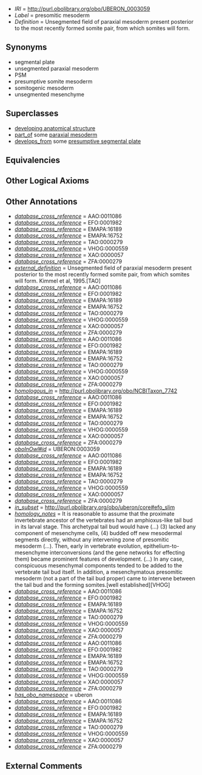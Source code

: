  * *IRI* = http://purl.obolibrary.org/obo/UBERON_0003059
 * *Label* = presomitic mesoderm
 * *Definition* = Unsegmented field of paraxial mesoderm present posterior to the most recently formed somite pair, from which somites will form.

## Synonyms

 * segmental plate
 * unsegmented paraxial mesoderm
 * PSM
 * presumptive somite mesoderm
 * somitogenic mesoderm
 * unsegmented mesenchyme

## Superclasses

 * [developing anatomical structure](../../UBERON/23/UBERON_0005423.md)
 * [part_of](../../BFO/50/BFO_0000050.md) some [paraxial mesoderm](../../UBERON/77/UBERON_0003077.md)
 * [develops_from](../../RO/02/RO_0002202.md) some [presumptive segmental plate](../../UBERON/82/UBERON_0007282.md)

## Equivalencies


## Other Logical Axioms


## Other Annotations

 * *[database_cross_reference](../../ef/oboInOwl#hasDbXref.md)* = AAO:0011086
 * *[database_cross_reference](../../ef/oboInOwl#hasDbXref.md)* = EFO:0001982
 * *[database_cross_reference](../../ef/oboInOwl#hasDbXref.md)* = EMAPA:16189
 * *[database_cross_reference](../../ef/oboInOwl#hasDbXref.md)* = EMAPA:16752
 * *[database_cross_reference](../../ef/oboInOwl#hasDbXref.md)* = TAO:0000279
 * *[database_cross_reference](../../ef/oboInOwl#hasDbXref.md)* = VHOG:0000559
 * *[database_cross_reference](../../ef/oboInOwl#hasDbXref.md)* = XAO:0000057
 * *[database_cross_reference](../../ef/oboInOwl#hasDbXref.md)* = ZFA:0000279
 * *[external_definition](../../UBPROP/01/UBPROP_0000001.md)* = Unsegmented field of paraxial mesoderm present posterior to the most recently formed somite pair, from which somites will form. Kimmel et al, 1995.[TAO]
 * *[database_cross_reference](../../ef/oboInOwl#hasDbXref.md)* = AAO:0011086
 * *[database_cross_reference](../../ef/oboInOwl#hasDbXref.md)* = EFO:0001982
 * *[database_cross_reference](../../ef/oboInOwl#hasDbXref.md)* = EMAPA:16189
 * *[database_cross_reference](../../ef/oboInOwl#hasDbXref.md)* = EMAPA:16752
 * *[database_cross_reference](../../ef/oboInOwl#hasDbXref.md)* = TAO:0000279
 * *[database_cross_reference](../../ef/oboInOwl#hasDbXref.md)* = VHOG:0000559
 * *[database_cross_reference](../../ef/oboInOwl#hasDbXref.md)* = XAO:0000057
 * *[database_cross_reference](../../ef/oboInOwl#hasDbXref.md)* = ZFA:0000279
 * *[database_cross_reference](../../ef/oboInOwl#hasDbXref.md)* = AAO:0011086
 * *[database_cross_reference](../../ef/oboInOwl#hasDbXref.md)* = EFO:0001982
 * *[database_cross_reference](../../ef/oboInOwl#hasDbXref.md)* = EMAPA:16189
 * *[database_cross_reference](../../ef/oboInOwl#hasDbXref.md)* = EMAPA:16752
 * *[database_cross_reference](../../ef/oboInOwl#hasDbXref.md)* = TAO:0000279
 * *[database_cross_reference](../../ef/oboInOwl#hasDbXref.md)* = VHOG:0000559
 * *[database_cross_reference](../../ef/oboInOwl#hasDbXref.md)* = XAO:0000057
 * *[database_cross_reference](../../ef/oboInOwl#hasDbXref.md)* = ZFA:0000279
 * *[homologous_in](../../core#homologous/in/core#homologous_in.md)* = http://purl.obolibrary.org/obo/NCBITaxon_7742
 * *[database_cross_reference](../../ef/oboInOwl#hasDbXref.md)* = AAO:0011086
 * *[database_cross_reference](../../ef/oboInOwl#hasDbXref.md)* = EFO:0001982
 * *[database_cross_reference](../../ef/oboInOwl#hasDbXref.md)* = EMAPA:16189
 * *[database_cross_reference](../../ef/oboInOwl#hasDbXref.md)* = EMAPA:16752
 * *[database_cross_reference](../../ef/oboInOwl#hasDbXref.md)* = TAO:0000279
 * *[database_cross_reference](../../ef/oboInOwl#hasDbXref.md)* = VHOG:0000559
 * *[database_cross_reference](../../ef/oboInOwl#hasDbXref.md)* = XAO:0000057
 * *[database_cross_reference](../../ef/oboInOwl#hasDbXref.md)* = ZFA:0000279
 * *[oboInOwl#id](../../id/oboInOwl#id.md)* = UBERON:0003059
 * *[database_cross_reference](../../ef/oboInOwl#hasDbXref.md)* = AAO:0011086
 * *[database_cross_reference](../../ef/oboInOwl#hasDbXref.md)* = EFO:0001982
 * *[database_cross_reference](../../ef/oboInOwl#hasDbXref.md)* = EMAPA:16189
 * *[database_cross_reference](../../ef/oboInOwl#hasDbXref.md)* = EMAPA:16752
 * *[database_cross_reference](../../ef/oboInOwl#hasDbXref.md)* = TAO:0000279
 * *[database_cross_reference](../../ef/oboInOwl#hasDbXref.md)* = VHOG:0000559
 * *[database_cross_reference](../../ef/oboInOwl#hasDbXref.md)* = XAO:0000057
 * *[database_cross_reference](../../ef/oboInOwl#hasDbXref.md)* = ZFA:0000279
 * *[in_subset](../../et/oboInOwl#inSubset.md)* = http://purl.obolibrary.org/obo/uberon/core#efo_slim
 * *[homology_notes](../../UBPROP/03/UBPROP_0000003.md)* = It is reasonable to assume that the proximate invertebrate ancestor of the vertebrates had an amphioxus-like tail bud in its larval stage. This archetypal tail bud would have (...) (3) lacked any component of mesenchyme cells, (4) budded off new mesodermal segments directly, without any intervening zone of presomitic mesoderm (...). Then, early in vertebrate evolution, epithelium-to-mesenchyme interconversions (and the gene networks for effecting them) became prominent features of development. (...) In any case, conspicuous mesenchymal components tended to be added to the vertebrate tail bud itself. In addition, a mesenchymatous presomitic mesoderm (not a part of the tail bud proper) came to intervene between the tail bud and the forming somites.[well established][VHOG]
 * *[database_cross_reference](../../ef/oboInOwl#hasDbXref.md)* = AAO:0011086
 * *[database_cross_reference](../../ef/oboInOwl#hasDbXref.md)* = EFO:0001982
 * *[database_cross_reference](../../ef/oboInOwl#hasDbXref.md)* = EMAPA:16189
 * *[database_cross_reference](../../ef/oboInOwl#hasDbXref.md)* = EMAPA:16752
 * *[database_cross_reference](../../ef/oboInOwl#hasDbXref.md)* = TAO:0000279
 * *[database_cross_reference](../../ef/oboInOwl#hasDbXref.md)* = VHOG:0000559
 * *[database_cross_reference](../../ef/oboInOwl#hasDbXref.md)* = XAO:0000057
 * *[database_cross_reference](../../ef/oboInOwl#hasDbXref.md)* = ZFA:0000279
 * *[database_cross_reference](../../ef/oboInOwl#hasDbXref.md)* = AAO:0011086
 * *[database_cross_reference](../../ef/oboInOwl#hasDbXref.md)* = EFO:0001982
 * *[database_cross_reference](../../ef/oboInOwl#hasDbXref.md)* = EMAPA:16189
 * *[database_cross_reference](../../ef/oboInOwl#hasDbXref.md)* = EMAPA:16752
 * *[database_cross_reference](../../ef/oboInOwl#hasDbXref.md)* = TAO:0000279
 * *[database_cross_reference](../../ef/oboInOwl#hasDbXref.md)* = VHOG:0000559
 * *[database_cross_reference](../../ef/oboInOwl#hasDbXref.md)* = XAO:0000057
 * *[database_cross_reference](../../ef/oboInOwl#hasDbXref.md)* = ZFA:0000279
 * *[has_obo_namespace](../../ce/oboInOwl#hasOBONamespace.md)* = uberon
 * *[database_cross_reference](../../ef/oboInOwl#hasDbXref.md)* = AAO:0011086
 * *[database_cross_reference](../../ef/oboInOwl#hasDbXref.md)* = EFO:0001982
 * *[database_cross_reference](../../ef/oboInOwl#hasDbXref.md)* = EMAPA:16189
 * *[database_cross_reference](../../ef/oboInOwl#hasDbXref.md)* = EMAPA:16752
 * *[database_cross_reference](../../ef/oboInOwl#hasDbXref.md)* = TAO:0000279
 * *[database_cross_reference](../../ef/oboInOwl#hasDbXref.md)* = VHOG:0000559
 * *[database_cross_reference](../../ef/oboInOwl#hasDbXref.md)* = XAO:0000057
 * *[database_cross_reference](../../ef/oboInOwl#hasDbXref.md)* = ZFA:0000279

## External Comments

